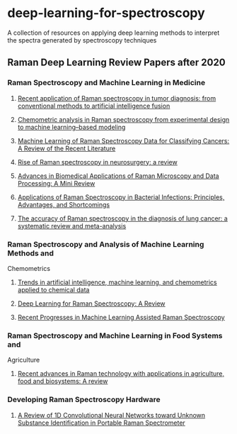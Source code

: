 # deep-learning-for-spectroscopy
A collection of resources on applying deep learning methods to interpret the spectra generated by spectroscopy techniques

## Raman Deep Learning Review Papers after 2020</u>



### Raman Spectroscopy and Machine Learning in Medicine

1.  [<u>Recent application of Raman spectroscopy in tumor diagnosis:
    from conventional methods to artificial intelligence
    fusion</u>](https://photonix.springeropen.com/articles/10.1186/s43074-023-00098-0)

2.  [<u>Chemometric analysis in Raman spectroscopy from experimental
    design to machine learning–based
    modeling</u>](https://www.nature.com/articles/s41596-021-00620-3)

3.  [<u>Machine Learning of Raman Spectroscopy Data for Classifying
    Cancers: A Review of the Recent
    Literature</u>](https://www.mdpi.com/2075-4418/12/6/1491)

4.  [<u>Rise of Raman spectroscopy in neurosurgery: a
    review</u>](https://www.spiedigitallibrary.org/journals/journal-of-biomedical-optics/volume-25/issue-5/050901/Rise-of-Raman-spectroscopy-in-neurosurgery-a-review/10.1117/1.JBO.25.5.050901.full)

5.  [<u>Advances in Biomedical Applications of Raman Microscopy and Data
    Processing: A Mini
    Review</u>](https://www.tandfonline.com/doi/abs/10.1080/00032719.2022.2094391)

6.  [<u>Applications of Raman Spectroscopy in Bacterial Infections:
    Principles, Advantages, and
    Shortcomings</u>](http://frontiersin.org/articles/10.3389/fmicb.2021.683580/full)

7.  [<u>The accuracy of Raman spectroscopy in the diagnosis of lung
    cancer: a systematic review and
    meta-analysis</u>](https://www.ncbi.nlm.nih.gov/pmc/articles/PMC8798128/)

### Raman Spectroscopy and Analysis of Machine Learning Methods and
Chemometrics

1.  [<u>Trends in artificial intelligence, machine learning, and
    chemometrics applied to chemical
    data</u>](https://chemistry-europe.onlinelibrary.wiley.com/doi/full/10.1002/ansa.202000162)

2.  [<u>Deep Learning for Raman Spectroscopy: A
    Review</u>](https://www.mdpi.com/2673-4532/3/3/20)

3.  [<u>Recent Progresses in Machine Learning Assisted Raman
    Spectroscopy</u>](https://onlinelibrary.wiley.com/doi/10.1002/adom.202203104)

### Raman Spectroscopy and Machine Learning in Food Systems and
Agriculture

1.  [<u>Recent advances in Raman technology with applications in
    agriculture, food and biosystems: A
    review</u>](http://sciencedirect.com/science/article/pii/S2589721719300327)

### Developing Raman Spectroscopy Hardware

1.  [<u>A Review of 1D Convolutional Neural Networks toward Unknown
    Substance Identification in Portable Raman
    Spectrometer</u>](https://arxiv.org/abs/2006.10575)

